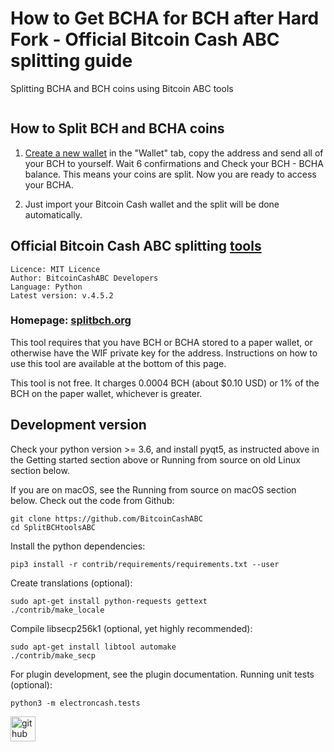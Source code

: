# How to Get BCHA for BCH after Hard Fork - Official Bitcoin Cash ABC splitting guide
Splitting BCHA and BCH coins using Bitcoin ABC tools

</a>
    <a href="">
    <img src="https://badges.crowdin.net/bchnode-web/localized.svg" alt="">
  </a>
  
## How to Split BCH and BCHA coins
1. [Create a new wallet](https://splitbch.org/) in the "Wallet" tab, copy the address and send all of your BCH to yourself. 
Wait 6 confirmations and Check your BCH - BCHA balance. This means your coins are split. Now you are ready to access your BCHA.

2. Just import your Bitcoin Cash wallet and the split will be done automatically.

## Official Bitcoin Cash ABC splitting [tools](https://splitbch.org/)
```
Licence: MIT Licence
Author: BitcoinCashABC Developers
Language: Python
Latest version: v.4.5.2
```
### Homepage: [splitbch.org](https://splitbch.org/)

This tool requires that you have BCH or BCHA stored to a paper wallet, or otherwise have the WIF private key for the address. Instructions on how to use this tool are available at the bottom of this page.

This tool is not free. It charges 0.0004 BCH (about $0.10 USD) or 1% of the BCH on the paper wallet, whichever is greater.


## Development version
Check your python version >= 3.6, and install pyqt5, as instructed above in the Getting started section above or Running from source on old Linux section below.

If you are on macOS, see the Running from source on macOS section below.
Check out the code from Github:
```
git clone https://github.com/BitcoinCashABC
cd SplitBCHtoolsABC
```

Install the python dependencies:
```
pip3 install -r contrib/requirements/requirements.txt --user
```

Create translations (optional):
```
sudo apt-get install python-requests gettext
./contrib/make_locale
```

Compile libsecp256k1 (optional, yet highly recommended):
```
sudo apt-get install libtool automake
./contrib/make_secp
```

For plugin development, see the plugin documentation.
Running unit tests (optional):
```
python3 -m electroncash.tests

```


[<img src='https://cdn.jsdelivr.net/npm/simple-icons@3.0.1/icons/github.svg' alt='github' height='40'>](https://github.com/BitcoinCashABC)  

